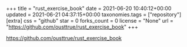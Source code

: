 +++
title = "rust_exercise_book"
date = 2021-06-20 10:40:12+00:00
updated = 2021-06-21 04:37:15+00:00
taxonomies.tags = ["repository"]
[extra]
css = "github"
star = 0
forks_count = 0
license = "None"
url = "https://github.com/ousttrue/rust_exercise_book"
+++

<https://github.com/ousttrue/rust_exercise_book>


